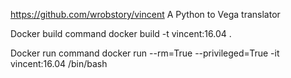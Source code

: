 https://github.com/wrobstory/vincent
A Python to Vega translator 

Docker build command
docker build  -t vincent:16.04 .

Docker run command
docker run --rm=True --privileged=True -it vincent:16.04 /bin/bash

